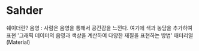 # Sahder

쉐이더란?
음영 : 사람은 음영을 통해서 공간감을 느낀다. 여기에 색과 농담을 추가하여 표현
'그래픽 데이터의 음영과 색상을 계산하여 다양한 재질을 표현하는 방법'
매터리얼(Material)
